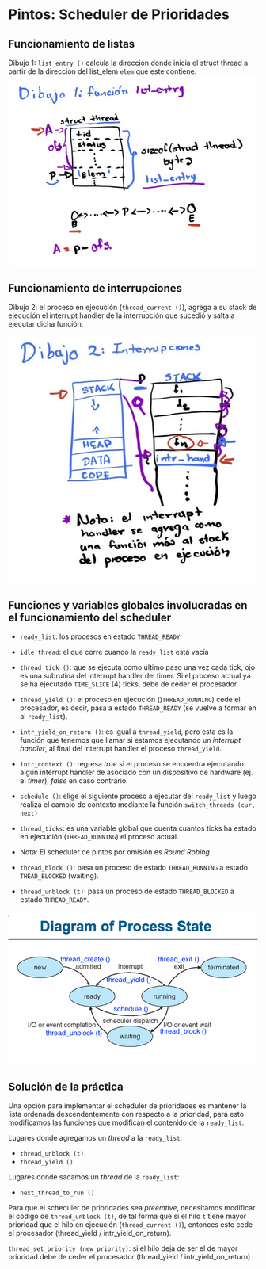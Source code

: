 # Pintos: Scheduler de Prioridades

## Funcionamiento de listas

Dibujo 1: `list_entry ()` calcula la dirección donde inicia el struct thread a partir de la dirección del list_elem `elem` que este contiene.
![funcionamiento de list_entry](./list_entry.jpg)

## Funcionamiento de interrupciones

Dibujo 2: el proceso en ejecución (`thread_current ()`), agrega a su stack de ejecución el interrupt handler de la interrupción que sucedió y salta a ejecutar dicha función.

![Interrupt Execution](./interrupt_execution.jpg)

## Funciones y variables globales involucradas en el funcionamiento del scheduler

* `ready_list`: los procesos en estado `THREAD_READY`

* `idle_thread`: el que corre cuando la `ready_list` está vacía

* `thread_tick ()`: que se ejecuta como último paso una vez cada tick, ojo es una subrutina del interrupt handler del timer. Si el proceso actual ya se ha ejecutado `TIME_SLICE` (4) ticks, debe de ceder el procesador.

* `thread_yield ()`: el proceso en ejecución ()`THREAD_RUNNING`) cede el procesador, es decir, pasa a estado `THREAD_READY` (se vuelve a formar en al `ready_list`).

* `intr_yield_on_return ()`: es igual a `thread_yield`, pero esta es la función que tenemos que llamar si estamos ejecutando un _interrupt handler_, al final del interrupt handler el proceso
`thread_yield`.

* `intr_context ()`: regresa _true_ si el proceso se encuentra ejecutando algún interrupt handler de asociado con un dispositivo de hardware (ej. el _timer_), _false_ en caso contrario.

* `schedule ()`: elige el siguiente proceso a ejecutar del `ready_list` y luego realiza el cambio de contexto mediante la función `switch_threads (cur, next)`

* `thread_ticks`: es una variable global que cuenta cuantos ticks ha estado en ejecución (`THREAD_RUNNING`) el proceso actual.

* Nota: El scheduler de pintos por omisión es _Round Robing_

* `thread_block ()`: pasa un proceso de estado `THREAD_RUNNING` a estado `THEAD_BLOCKED` (waiting).

* `thread_unblock (t)`: pasa un proceso de estado `THREAD_BLOCKED` a estado `THREAD_READY`.

![transiciones-estado-procesos-pintos](./transiciones-estado-procesos-pintos.png)

## Solución de la práctica

Una opción para implementar el scheduler de prioridades es mantener
la lista ordenada descendentemente con respecto a la prioridad,
para esto modificamos las funciones que modifican el contenido de
la `ready_list`.

Lugares donde agregamos un _thread_ a la `ready_list`:
* `thread_unblock (t)`
* `thread_yield ()`

Lugares donde sacamos un _thread_ de la `ready_list`:
* `next_thread_to_run ()`

Para que el scheduler de prioridades sea _preemtive_, necesitamos
modificar el código de `thread_unblock (t)`, de tal forma que si el
hilo `t` tiene mayor prioridad que el hilo en ejecución (`thread_current ()`), entonces este cede el procesador (thread_yield / intr_yield_on_return).
   
`thread_set_priority (new_priority)`: si el hilo deja de ser el de mayor prioridad debe de ceder el procesador (thread_yield / intr_yield_on_return)